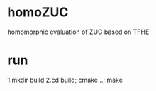# homoZUC
  homomorphic evaluation of ZUC based on TFHE
# run
1.mkdir build
2.cd build; cmake ..; make
